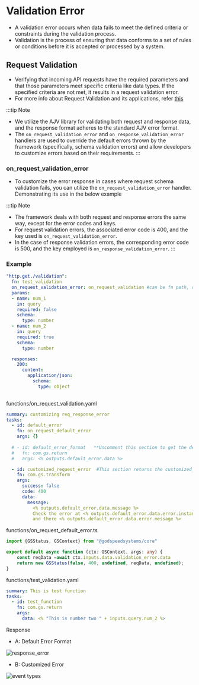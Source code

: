 # Validation Error

- A validation error occurs when data fails to meet the defined criteria or constraints during the validation process.
- Validation is the process of ensuring that data conforms to a set of rules or conditions before it is accepted or processed by a system. 

## Request Validation
- Verifying that incoming API requests have the required parameters and that those parameters meet specific criteria like data types.  If the specified criteria are not met, it results in a request validation error. 
- For more info about Request Validation and its applications, refer [this](/docs/microservices-framework/event-sources/schema-validation.md#request-schema-validation)

:::tip Note
- We utilize the AJV library for validating both request and response data, and the response format adheres to the standard AJV error format.
- The `on_request_validation_error` and `on_response_validation_error` handlers are used to override the default errors thrown by the framework (specifically, schema validation errors) and allow developers to customize errors based on their requirements.
:::

### on_request_validation_error

- To customize the error response in cases where request schema validation fails, you can utilize the `on_request_validation_error` handler. Demonstrating its use in the below example

:::tip Note
- The framework deals with both request and response errors the same way, except for the error codes and keys.
- For request validation errors, the associated error code is 400, and the key used is `on_request_validation_error`.
- In the case of response validation errors, the corresponding error code is 500, and the key employed is `on_response_validation_error`.
:::


### Example

```yaml
"http.get./validation":
  fn: test_validation
  on_request_validation_error: on_request_validation #can be fn path, or a series of tasks
  params:
  - name: num_1
    in: query
    required: false
    schema:
      type: number
  - name: num_2
    in: query
    required: true
    schema:
      type: number

  responses:
    200:
      content:
        application/json:
          schema:
            type: object
      
```
functions/on_request_validation.yaml
```yaml 
summary: customizing req_response_error
tasks:
  - id: default_error
    fn: on_request_default_error
    args: {}
  
  # - id: default_error_format   **Uncomment this section to get the default error format (Response A)
  #   fn: com.gs.return 
  #   args: <% outputs.default_error.data %>

  - id: customized_request_error  #This section returns the customized_request_error
    fn: com.gs.transform 
    args: 
      success: false 
      code: 400
      data:
        message: 
          <% outputs.default_error.data.message %>
          Check the error at <% outputs.default_error.data.error.instancePath %>
          and there <% outputs.default_error.data.error.message %>
```

functions/on_request_default_error.ts
```ts
import {GSStatus, GSContext} from "@godspeedsystems/core"

export default async function (ctx: GSContext, args: any) {
    const reqData =await ctx.inputs.data.validation_error.data
    return new GSStatus(false, 400, undefined, reqData, undefined);
}
```


functions/test_validation.yaml
```yaml
summary: This is test function
tasks:
  - id: test_function
    fn: com.gs.return
    args: 
      data: <% "This is number two " + inputs.query.num_2 %>
```
Response
- A: Default Error Format
<img src="https://res.cloudinary.com/dsvdiwazh/image/upload/v1705958247/Screenshot_from_2024-01-23_02-44-24_xcb02y.png" alt="response_error" />

- B: Customized Error
<img src="https://res.cloudinary.com/dsvdiwazh/image/upload/v1705958229/Screenshot_from_2024-01-23_02-44-45_pgeokv.png" alt="event types" />